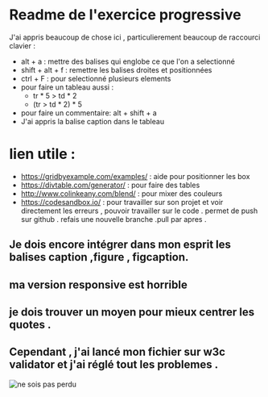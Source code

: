 # Readme de l'exercice progressive

J'ai appris beaucoup de chose ici , particulierement beaucoup de raccourci clavier : 

* alt + a : mettre des balises qui englobe ce que l'on a selectionné 
* shift + alt + f : remettre les balises droites et positionnées
* ctrl + F : pour selectionné plusieurs elements 
* pour faire un tableau aussi : 
    *  tr * 5 > td * 2 
    *  (tr > td * 2) * 5
* pour faire un commentaire: alt + shift  + a 
* J'ai appris la balise caption dans le tableau



# lien utile : 

* https://gridbyexample.com/examples/ : aide pour positionner les box
*  https://divtable.com/generator/ : pour faire des tables 
*  http://www.colinkeany.com/blend/  : pour mixer des couleurs 
*  https://codesandbox.io/ : pour travailler sur son projet et voir directement les erreurs , pouvoir travailler sur le code . permet de push sur github . refais une nouvelle branche .pull par apres . 




## Je dois encore intégrer dans mon esprit les balises caption ,figure , figcaption.

## ma version responsive est horrible

## je dois trouver un moyen pour mieux centrer les quotes . 

## Cependant , j'ai lancé mon fichier sur w3c validator et j'ai réglé tout les problemes . 



![ne sois pas perdu](https://media.giphy.com/media/JIX9t2j0ZTN9S/giphy.gif)